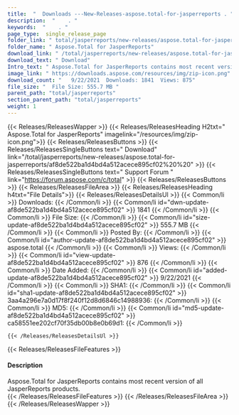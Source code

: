 ```yaml
---
title:  "  Downloads ---New-Releases-aspose.total-for-jasperreports . " 
description:  "    . " 
keywords:  "    . " 
page_type:  single_release_page
folder_link: " total/jasperreports/new-releases/aspose.total-for-jasperreports/"
folder_name: " Aspose.Total for JasperReports"
download_link: " /total/jasperreports/new-releases/aspose.total-for-jasperreports/af8de522ba1d4bd4a512acece895cf02"
download_text: " Download"
Intro_text: " Aspose.Total for JasperReports contains most recent version of all JasperReports..."
image_link: " https://downloads.aspose.com/resources/img/zip-icon.png"
download_count: "   9/22/2021  Downloads: 1841  Views: 875"
file_size: "  File Size: 555.7 MB "
parent_path: "total/jasperreports"
section_parent_path: "total/jasperreports"
weight: 1 
---
```


{{< Releases/ReleasesWapper >}}
  {{< Releases/ReleasesHeading H2txt=" Aspose.Total for JasperReports" imagelink="/resources/img/zip-icon.png">}}
  {{< Releases/ReleasesButtons >}}
    {{< Releases/ReleasesSingleButtons text=" Download" link="/total/jasperreports/new-releases/aspose.total-for-jasperreports/af8de522ba1d4bd4a512acece895cf02%20%20" >}}
    {{< Releases/ReleasesSingleButtons text=" Support Forum " link="https://forum.aspose.com/c/total" >}}
  {{< Releases/ReleasesButtons >}}
  {{< Releases/ReleasesFileArea >}}
    {{< Releases/ReleasesHeading h4txt="File Details">}}
    {{< Releases/ReleasesDetailsUl >}}
            {{< Common/li  >}} Downloads: {{< /Common/li >}} 
      {{< Common/li id="dwn-update-af8de522ba1d4bd4a512acece895cf02" >}} 1841 {{< /Common/li >}} 
      {{< Common/li  >}} File Size: {{< /Common/li >}} 
      {{< Common/li id="size-update-af8de522ba1d4bd4a512acece895cf02" >}} 555.7 MB {{< /Common/li >}} 
      {{< Common/li  >}} Posted By: {{< /Common/li >}} 
      {{< Common/li id="author-update-af8de522ba1d4bd4a512acece895cf02" >}} aspose.total {{< /Common/li >}} 
      {{< Common/li  >}} Views: {{< /Common/li >}} 
      {{< Common/li id="view-update-af8de522ba1d4bd4a512acece895cf02" >}} 876 {{< /Common/li >}} 
      {{< Common/li  >}} Date Added: {{< /Common/li >}} 
      {{< Common/li id="added-update-af8de522ba1d4bd4a512acece895cf02" >}} 9/22/2021 {{< /Common/li >}} 
      {{< Common/li  >}} SHA1: {{< /Common/li >}} 
      {{< Common/li id="sha1-update-af8de522ba1d4bd4a512acece895cf02" >}} 3aa4a296e7a0d17f8f240f12d8d6846c14988936: {{< /Common/li >}} 
      {{< Common/li  >}} MD5: {{< /Common/li >}} 
      {{< Common/li id="md5-update-af8de522ba1d4bd4a512acece895cf02" >}} ca58551ee202cf70f35db00b8e0b69d1: {{< /Common/li >}} 

    {{< /Releases/ReleasesDetailsUl >}}

  {{< Releases/ReleasesFileFeatures >}}
      <h4>Description</h4><div class="HTMLDescription">Aspose.Total for JasperReports contains most recent version of all JasperReports products.</div>
  {{< /Releases/ReleasesFileFeatures >}}
 {{< /Releases/ReleasesFileArea >}}
{{< /Releases/ReleasesWapper >}}


